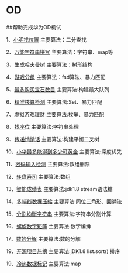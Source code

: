 # OD

##帮助完成华为OD机试

1、[小明找位置](https://github.com/LongTenga3372889/OD/blob/main/src/main/java/od/one/%E7%AC%AC%E4%B8%80%E9%A2%98/%E5%B0%8F%E6%98%8E%E6%89%BE%E4%BD%8D%E7%BD%AE.java)
主要算法：二分查找

2、[万能字符串拼写](https://github.com/LongTenga3372889/OD/blob/main/src/main/java/od/one/%E7%AC%AC%E4%BA%8C%E9%A2%98/%E4%B8%87%E8%83%BD%E5%AD%97%E7%AC%A6%E5%8D%95%E8%AF%8D%E6%8B%BC%E5%86%99.java)
主要算法：字符串、map等

3、[生成哈夫曼树](https://github.com/LongTenga3372889/OD/blob/main/src/main/java/od/one/%E7%AC%AC%E4%B8%89%E9%A2%98/%E7%94%9F%E6%88%90%E5%93%88%E5%A4%AB%E6%9B%BC%E6%A0%91.java)
主要算法：树形结构

4、[游戏分组](https://github.com/LongTenga3372889/OD/blob/main/src/main/java/od/one/%E7%AC%AC%E5%9B%9B%E9%A2%98/%E6%B8%B8%E6%88%8F%E5%88%86%E7%BB%84.java)
主要算法：fsd算法、暴力匹配

5、[最多购买宝石数目](https://github.com/LongTenga3372889/OD/blob/main/src/main/java/od/one/第五题/最大宝石购买.java)
主要算法:构建最大队列

6、[精准核算检测](https://github.com/LongTenga3372889/OD/blob/main/src/main/java/od/one/第六题/精准核算检测.java)
主要算法:Set、暴力匹配

7、[虚拟游戏理财](https://github.com/LongTenga3372889/OD/blob/main/src/main/java/od/one/第七题/虚拟理财游戏.java)
主要算法:枚举、暴力匹配

8、[找座位](https://github.com/LongTenga3372889/OD/blob/main/src/main/java/od/one/第八题/找座位.java)
主要算法:字符串处理

9、[传递悄悄话](https://github.com/LongTenga3372889/OD/blob/main/src/main/java/od/one/第九题/传递悄悄话.java)
主要算法:构建平衡二叉树

10、[小华最多能得到多少可黄金](https://github.com/LongTenga3372889/OD/blob/main/src/main/java/od/one/第十题/小华最多能得到多少克黄金.java)
主要算法:深度优先

11、[密码输入检测](https://github.com/LongTenga3372889/OD/blob/main/src/main/java/od/one/第十一题/密码输入检测.java)
主要算法:数组删除

12、[转盘寿司](https://github.com/LongTenga3372889/OD/blob/main/src/main/java/od/one/第十二题/转盘寿司.java)
主要算法:数组

13、[智能成绩表](https://github.com/LongTenga3372889/OD/blob/main/src/main/java/od/one/第十三题/智能成绩表.java)
主要算法:jdk1.8 stream语法糖

14、[多端线数据压缩](https://github.com/LongTenga3372889/OD/blob/main/src/main/java/od/one/第十四题/多端线数据压缩.java)
主要算法:同位三角形、回溯法

15、[分割均衡字符串](https://github.com/LongTenga3372889/OD/blob/main/src/main/java/od/one/第十五题/分割均衡字符串.java)
主要算法:字符串分割计算

16、[螺旋数字矩阵](https://github.com/LongTenga3372889/OD/blob/main/src/main/java/od/one/第十六题/螺旋数字矩阵.java)
主要算法:数字编排

17、[数的分解](https://github.com/LongTenga3372889/OD/blob/main/src/main/java/od/one/第十七题/数的分解.java)
主要算法:数的分解

19、[开源项目热榜](https://github.com/LongTenga3372889/OD/blob/main/src/main/java/od/one/第十八题/开源项目热榜.java)
主要算法:jDK1.8 list.sort() 排序

19、[冷热数据标记](https://github.com/LongTenga3372889/OD/blob/main/src/main/java/od/one/第十七题/数的分解.java)
主要算法:map